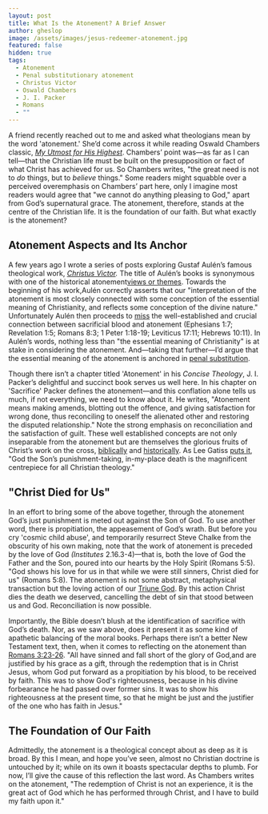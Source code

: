 ```yaml
---
layout: post
title: What Is the Atonement? A Brief Answer
author: gheslop
image: /assets/images/jesus-redeemer-atonement.jpg
featured: false
hidden: true
tags:
  - Atonement
  - Penal substitutionary atonement
  - Christus Victor
  - Oswald Chambers
  - J. I. Packer
  - Romans
  - ""
---
```

A friend recently reached out to me and asked what theologians mean by the word 'atonement.' She’d come across it while reading Oswald Chambers classic, *[My Utmost for His Highest](https://utmost.org)*. Chambers’ point was—as far as I can tell—that the Christian life must be built on the presupposition or fact of what Christ has achieved for us. So Chambers writes, "the great need is not to *do* things, but to *believe* things." Some readers might squabble over a perceived overemphasis on Chambers’ part here, only I imagine most readers would agree that "we cannot do anything pleasing to God," apart from God’s supernatural grace. The atonement, therefore, stands at the centre of the Christian life. It is the foundation of our faith. But what exactly is the atonement?

## Atonement Aspects and Its Anchor

A few years ago I wrote a series of posts exploring Gustaf Aulén’s famous theological work, *[Christus Victor](https://rekindle.co.za/content/2020-07-01-christus-victor-strengths).* The title of Aulén’s books is synonymous with one of the historical atonement[views or themes](https://rekindle.co.za/content/the-work-of-christ-not-merely-substitution/). Towards the beginning of his work,Aulén correctly asserts that our "interpretation of the atonement is most closely connected with some conception of the essential meaning of Christianity, and reflects some conception of the divine nature." Unfortunately Aulén then proceeds to [miss](https://rekindle.co.za/content/2020-07-08-critique-christus-victor) the well-established and crucial connection between sacrificial blood and atonement (Ephesians 1:7; Revelation 1:5; Romans 8:3; 1 Peter 1:18-19; Leviticus 17:11; Hebrews 10:11). In Aulén’s words, nothing less than "the essential meaning of Christianity" is at stake in considering the atonement. And—taking that further—I’d argue that the essential meaning of the atonement is anchored in [penal substitution](https://rekindle.co.za/content/the-work-of-christ-more-than-gods-justice/).

Though there isn’t a chapter titled 'Atonement' in his *Concise Theology*, J. I. Packer’s delightful and succinct book serves us well here. In his chapter on 'Sacrifice' Packer defines the atonement—and this conflation alone tells us much, if not everything, we need to know about it. He writes, "Atonement means making amends, blotting out the offence, and giving satisfaction for wrong done, thus reconciling to oneself the alienated other and restoring the disputed relationship." Note the strong emphasis on reconciliation and the satisfaction of guilt. These well established concepts are not only inseparable from the atonement but are themselves the glorious fruits of Christ’s work on the cross, [biblically](https://rekindle.co.za/content/2020-07-22-christus-victor-new-testament) and [historically](https://rekindle.co.za/content/2020-08-06-christus-victor-theology). As Lee Gatiss [puts it](https://rekindle.co.za/content/book-review-the-forgotten-cross/), "God the Son’s punishment-taking, in-my-place death is the magnificent centrepiece for all Christian theology."

## "Christ Died for Us"

In an effort to bring some of the above together, through the atonement God’s just punishment is meted out against the Son of God. To use another word, there is propitiation, the appeasement of God’s wrath. But before you cry 'cosmic child abuse', and temporarily resurrect Steve Chalke from the obscurity of his own making, note that the work of atonement is preceded by the love of God *(Institutes* 2.16.3-4)—that is, both the love of God the Father and the Son, poured into our hearts by the Holy Spirit (Romans 5:5). "God shows his love for us in that while we were still sinners, Christ died for us" (Romans 5:8). The atonement is not some abstract, metaphysical transaction but the loving action of our [Triune God](https://rekindle.co.za/content/2021-12-02-trinity). By this action Christ dies the death we deserved, cancelling the debt of sin that stood between us and God. Reconciliation is now possible.

Importantly, the Bible doesn’t blush at the identification of sacrifice with God’s death. Nor, as we saw above, does it present it as some kind of apathetic balancing of the moral books. Perhaps there isn’t a better New Testament text, then, when it comes to reflecting on the atonement than [Romans 3:23-26](https://rekindle.co.za/content/romans-the-righteousness-of-god/). "All have sinned and fall short of the glory of God,and are justified by his grace as a gift, through the redemption that is in Christ Jesus, whom God put forward as a propitiation by his blood, to be received by faith. This was to show God's righteousness, because in his divine forbearance he had passed over former sins. It was to show his righteousness at the present time, so that he might be just and the justifier of the one who has faith in Jesus."

## The Foundation of Our Faith

Admittedly, the atonement is a theological concept about as deep as it is broad. By this I mean, and hope you’ve seen, almost no Christian doctrine is untouched by it; while on its own it boasts spectacular depths to plumb. For now, I’ll give the cause of this reflection the last word. As Chambers writes on the atonement, "The redemption of Christ is not an experience, it is the great act of God which he has performed through Christ, and I have to build my faith upon it."